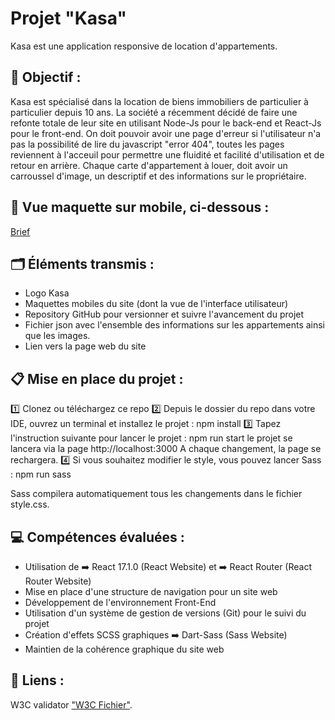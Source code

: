 # Projet "Kasa" </br>
Kasa est une application responsive de location d'appartements.

## 🎯 Objectif :

Kasa est spécialisé dans la location de biens immobiliers de particulier à particulier depuis 10 ans. La société a récemment décidé de faire une refonte totale de leur site en utilisant Node-Js pour le back-end et React-Js pour le front-end. On doit pouvoir avoir une page d'erreur si l'utilisateur n'a pas la possibilité de lire du javascript "error 404", toutes les pages reviennent à l'acceuil pour permettre une fluidité et facilité d'utilisation et de retour en arrière. 
Chaque carte d'appartement à louer, doit avoir un carroussel d'image, un descriptif et des informations sur le propriétaire. 

## 📱 Vue maquette sur mobile, ci-dessous :
[Brief](https://www.figma.com/design/bAnXDNqRKCRRP8mY2gcb5p/ARCHIVE-UI-Design-Kasa-FR?node-id=3-0)
  


## 🗂️ Éléments transmis :

- Logo Kasa
- Maquettes mobiles du site (dont la vue de l'interface utilisateur)
- Repository GitHub pour versionner et suivre l'avancement du projet
- Fichier json avec l'ensemble des informations sur les appartements ainsi que les images.
- Lien vers la page web du site

## 📋 Mise en place du projet  :

1️⃣ Clonez ou téléchargez ce repo
2️⃣ Depuis le dossier du repo dans votre IDE, ouvrez un terminal et installez le projet :
npm install
3️⃣ Tapez l'instruction suivante pour lancer le projet :
npm run start
le projet se lancera via la page http://localhost:3000 A chaque changement, la page se rechargera.
4️⃣ Si vous souhaitez modifier le style, vous pouvez lancer Sass :
npm run sass

Sass compilera automatiquement tous les changements dans le fichier style.css.

## 💻 Compétences évaluées :

- Utilisation de ➡️ React 17.1.0 (React Website) et ➡️ React Router (React Router Website)
- Mise en place d'une structure de navigation pour un site web
- Développement de l'environnement Front-End
- Utilisation d'un système de gestion de versions (Git) pour le suivi du projet
- Création d'effets SCSS graphiques 
➡️ Dart-Sass (Sass Website)
- Maintien de la cohérence graphique du site web


## 🔗 Liens :

W3C validator 
["W3C Fichier"]().
 
